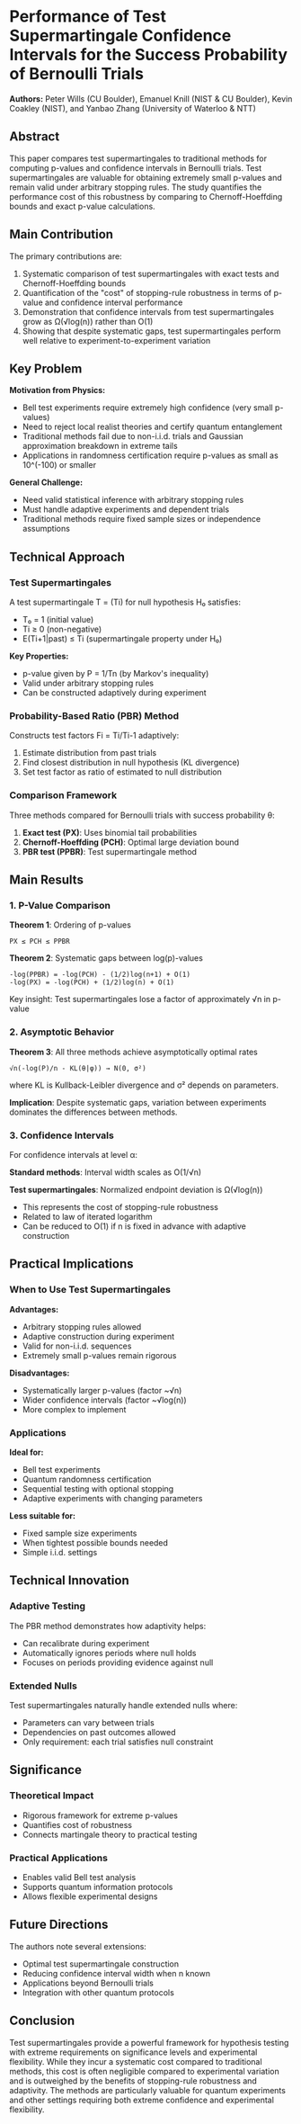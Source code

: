 # Performance of Test Supermartingale Confidence Intervals for the Success Probability of Bernoulli Trials

**Authors:** Peter Wills (CU Boulder), Emanuel Knill (NIST & CU Boulder), Kevin Coakley (NIST), and Yanbao Zhang (University of Waterloo & NTT)

## Abstract

This paper compares test supermartingales to traditional methods for computing p-values and confidence intervals in Bernoulli trials. Test supermartingales are valuable for obtaining extremely small p-values and remain valid under arbitrary stopping rules. The study quantifies the performance cost of this robustness by comparing to Chernoff-Hoeffding bounds and exact p-value calculations.

## Main Contribution

The primary contributions are:
1. Systematic comparison of test supermartingales with exact tests and Chernoff-Hoeffding bounds
2. Quantification of the "cost" of stopping-rule robustness in terms of p-value and confidence interval performance
3. Demonstration that confidence intervals from test supermartingales grow as Ω(√log(n)) rather than O(1)
4. Showing that despite systematic gaps, test supermartingales perform well relative to experiment-to-experiment variation

## Key Problem

**Motivation from Physics:**
- Bell test experiments require extremely high confidence (very small p-values)
- Need to reject local realist theories and certify quantum entanglement
- Traditional methods fail due to non-i.i.d. trials and Gaussian approximation breakdown in extreme tails
- Applications in randomness certification require p-values as small as 10^(-100) or smaller

**General Challenge:**
- Need valid statistical inference with arbitrary stopping rules
- Must handle adaptive experiments and dependent trials
- Traditional methods require fixed sample sizes or independence assumptions

## Technical Approach

### Test Supermartingales

A test supermartingale T = (Ti) for null hypothesis H₀ satisfies:
- T₀ = 1 (initial value)
- Ti ≥ 0 (non-negative)
- E(Ti+1|past) ≤ Ti (supermartingale property under H₀)

**Key Properties:**
- p-value given by P = 1/Tn (by Markov's inequality)
- Valid under arbitrary stopping rules
- Can be constructed adaptively during experiment

### Probability-Based Ratio (PBR) Method

Constructs test factors Fi = Ti/Ti-1 adaptively:
1. Estimate distribution from past trials
2. Find closest distribution in null hypothesis (KL divergence)
3. Set test factor as ratio of estimated to null distribution

### Comparison Framework

Three methods compared for Bernoulli trials with success probability θ:
1. **Exact test (PX)**: Uses binomial tail probabilities
2. **Chernoff-Hoeffding (PCH)**: Optimal large deviation bound
3. **PBR test (PPBR)**: Test supermartingale method

## Main Results

### 1. P-Value Comparison

**Theorem 1**: Ordering of p-values
```
PX ≤ PCH ≤ PPBR
```

**Theorem 2**: Systematic gaps between log(p)-values
```
-log(PPBR) = -log(PCH) - (1/2)log(n+1) + O(1)
-log(PX) = -log(PCH) + (1/2)log(n) + O(1)
```

Key insight: Test supermartingales lose a factor of approximately √n in p-value

### 2. Asymptotic Behavior

**Theorem 3**: All three methods achieve asymptotically optimal rates
```
√n(-log(P)/n - KL(θ|φ)) → N(0, σ²)
```
where KL is Kullback-Leibler divergence and σ² depends on parameters.

**Implication**: Despite systematic gaps, variation between experiments dominates the differences between methods.

### 3. Confidence Intervals

For confidence intervals at level α:

**Standard methods**: Interval width scales as O(1/√n)

**Test supermartingales**: Normalized endpoint deviation is Ω(√log(n))
- This represents the cost of stopping-rule robustness
- Related to law of iterated logarithm
- Can be reduced to O(1) if n is fixed in advance with adaptive construction

## Practical Implications

### When to Use Test Supermartingales

**Advantages:**
- Arbitrary stopping rules allowed
- Adaptive construction during experiment
- Valid for non-i.i.d. sequences
- Extremely small p-values remain rigorous

**Disadvantages:**
- Systematically larger p-values (factor ~√n)
- Wider confidence intervals (factor ~√log(n))
- More complex to implement

### Applications

**Ideal for:**
- Bell test experiments
- Quantum randomness certification
- Sequential testing with optional stopping
- Adaptive experiments with changing parameters

**Less suitable for:**
- Fixed sample size experiments
- When tightest possible bounds needed
- Simple i.i.d. settings

## Technical Innovation

### Adaptive Testing

The PBR method demonstrates how adaptivity helps:
- Can recalibrate during experiment
- Automatically ignores periods where null holds
- Focuses on periods providing evidence against null

### Extended Nulls

Test supermartingales naturally handle extended nulls where:
- Parameters can vary between trials
- Dependencies on past outcomes allowed
- Only requirement: each trial satisfies null constraint

## Significance

### Theoretical Impact
- Rigorous framework for extreme p-values
- Quantifies cost of robustness
- Connects martingale theory to practical testing

### Practical Applications
- Enables valid Bell test analysis
- Supports quantum information protocols
- Allows flexible experimental designs

## Future Directions

The authors note several extensions:
- Optimal test supermartingale construction
- Reducing confidence interval width when n known
- Applications beyond Bernoulli trials
- Integration with other quantum protocols

## Conclusion

Test supermartingales provide a powerful framework for hypothesis testing with extreme requirements on significance levels and experimental flexibility. While they incur a systematic cost compared to traditional methods, this cost is often negligible compared to experimental variation and is outweighed by the benefits of stopping-rule robustness and adaptivity. The methods are particularly valuable for quantum experiments and other settings requiring both extreme confidence and experimental flexibility.